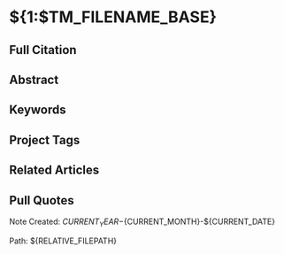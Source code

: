 # ${1:$TM_FILENAME_BASE}



## Full Citation  



## Abstract   



## Keywords



## Project Tags





## Related Articles



## Pull Quotes




Note Created: ${CURRENT_YEAR}-${CURRENT_MONTH}-${CURRENT_DATE}

Path: ${RELATIVE_FILEPATH}
